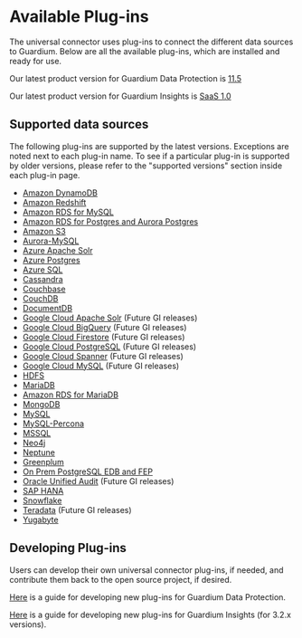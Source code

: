 # Available Plug-ins
The universal connector uses plug-ins to connect the different data sources to Guardium.
Below are all the available plug-ins, which are installed and ready for use.

Our latest product version for Guardium Data Protection is [11.5](../docs/Guardium%20Data%20Protection)

Our latest product version for Guardium Insights is [SaaS 1.0](../docs/Guardium_Insights/SaaS_1.0/Plugins_management.md)

## Supported data sources
The following plug-ins are supported by the latest versions. Exceptions are noted next to each plug-in name.
To see if a particular plug-in is supported by older versions, please refer to the "supported versions" section inside each plug-in page.

* [Amazon DynamoDB](../filter-plugin/logstash-filter-dynamodb-guardium/README.md)
* [Amazon Redshift](../filter-plugin/logstash-filter-redshift-aws-guardium/README.md)
* [Amazon RDS for MySQL](../filter-plugin/logstash-filter-mysql-aws-guardium/README.md)
* [Amazon RDS for Postgres and Aurora Postgres](../filter-plugin/logstash-filter-postgres-guardium/README.md)
* [Amazon S3](../filter-plugin/logstash-filter-s3-guardium/README.md)
* [Aurora-MySQL](../filter-plugin/logstash-filter-aurora-mysql-guardium/README.md)
* [Azure Apache Solr](../filter-plugin/logstash-filter-azure-apachesolr-guardium/README.md)
* [Azure Postgres](../filter-plugin/logstash-filter-azure-postgresql-guardium/README.md)
* [Azure SQL](../filter-plugin/logstash-filter-azure-sql-guardium/README.md)
* [Cassandra](../filter-plugin/logstash-filter-cassandra-guardium/README.md)
* [Couchbase](../filter-plugin/logstash-filter-couchbasedb-guardium/README.md)
* [CouchDB](../filter-plugin/logstash-filter-couchdb-guardium/README.md)
* [DocumentDB](../filter-plugin/logstash-filter-documentdb-aws-guardium/README.md)
* [Google Cloud Apache Solr](../filter-plugin/logstash-filter-pubsub-apachesolr-guardium/README.md) (Future GI releases)
* [Google Cloud BigQuery](../filter-plugin/logstash-filter-pubsub-bigquery-guardium/README.md) (Future GI releases)
* [Google Cloud Firestore](../filter-plugin/logstash-filter-pubsub-firestore-guardium/README.md) (Future GI releases)
* [Google Cloud PostgreSQL](../filter-plugin/logstash-filter-pubsub-postgresql-guardium/README.md) (Future GI releases)
* [Google Cloud Spanner](../filter-plugin/logstash-filter-pubsub-spanner-guardium/README.md) (Future GI releases)
* [Google Cloud MySQL](../filter-plugin/logstash-filter-pubsub-mysql-guardium/README.md) (Future GI releases)
* [HDFS](../filter-plugin/logstash-filter-hdfs-guardium/README.md)
* [MariaDB](../filter-plugin/logstash-filter-mariadb-guardium/README.md)
* [Amazon RDS for MariaDB](../filter-plugin/logstash-filter-mariadb-aws-guardium/README.md)
* [MongoDB](../filter-plugin/logstash-filter-mongodb-guardium/README.md)
* [MySQL](../filter-plugin/logstash-filter-mysql-guardium/README.md)
* [MySQL-Percona](../filter-plugin/logstash-filter-mysql-percona-guardium/README.md)
* [MSSQL](../filter-plugin/logstash-filter-mssql-guardium/README.md)
* [Neo4j](../filter-plugin/logstash-filter-neo4j-guardium/README.md)
* [Neptune](../filter-plugin/logstash-filter-neptune-aws-guardium/README.md)
* [Greenplum](../filter-plugin/logstash-filter-onPremGreenplumdb-guardium/README.md)
* [On Prem PostgreSQL EDB and FEP](../filter-plugin/logstash-filter-onPremPostgres-guardium/README.md)
* [Oracle Unified Audit](../filter-plugin/logstash-filter-oua-guardium/README.md) (Future GI releases)
* [SAP HANA](../filter-plugin/logstash-filter-saphana-guardium/README.md)
* [Snowflake](https://github.com/infoinsights/guardium-snowflake-uc-filter)
* [Teradata](../filter-plugin/logstash-filter-teradatadb-guardium/README.md) (Future GI releases)
* [Yugabyte](../filter-plugin/logstash-filter-yugabyte-guardium/README.md)

## Developing Plug-ins
Users can develop their own universal connector plug-ins, if needed, and contribute them back to the open source project, if desired.

[Here](../docs/Guardium%20Data%20Protection/developing_plugins_gdp.md) is a guide for developing new plug-ins for Guardium Data Protection.

[Here](../docs/Guardium%20Insights/3.2.x/developing_plugins_gi.md) is a guide for developing new plug-ins for Guardium Insights (for 3.2.x versions).
